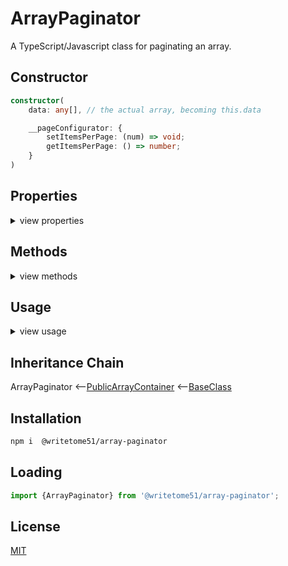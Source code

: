 # ArrayPaginator

A TypeScript/Javascript class for paginating an array.


## Constructor

```ts
constructor(
    data: any[], // the actual array, becoming this.data

    __pageConfigurator: {
        setItemsPerPage: (num) => void;
        getItemsPerPage: () => number;
    }
) 
```

## Properties
<details>
<summary>view properties</summary>

```ts
data : any[]  // the array to be paginated.

className : string // read-only
```
</details>


## Methods
<details>
<summary>view methods</summary>
 
 ```
getPage(pageNumber): any[]

getCurrentPageNumber(): number
    // returns page asked for in most recent call of this.getPage()

getTotalPages(): number
```
 
 
The methods below are not important to know about in order to use this  
class.  They're inherited from [BaseClass](https://github.com/writetome51/typescript-base-class#baseclass) .
```ts
protected   _createGetterAndOrSetterForEach(
                  propertyNames: string[],
                  configuration: IGetterSetterConfiguration
            ) : void
     /*********************
     Use this method when you have a bunch of properties that need getter and/or 
     setter functions that all do the same thing. You pass in an array of string 
     names of those properties, and the method attaches the same getter and/or 
     setter function to each property.
     IGetterSetterConfiguration is this object:
     {
         get_setterFunction?: (
             propertyName: string, index?: number, propertyNames?: string[]
         ) => Function,
             // get_setterFunction takes the property name as first argument and 
             // returns the setter function.  The setter function must take one 
             // parameter and return void.
     
         get_getterFunction?: (
             propertyName: string, index?: number, propertyNames?: string[]
         ) => Function
             // get_getterFunction takes the property name as first argument and 
             // returns the getter function.  The getter function must return something.
     }
     *********************/ 
   
   
protected   _returnThis_after(voidExpression: any) : this
    // voidExpression is executed, then function returns this.
    // Even if voidExpression returns something, the returned data isn't used.

protected   _errorIfPropertyHasNoValue(
                property: string, // can contain dot-notation, i.e., 'property.subproperty'
                propertyNameInError? = ''
            ) : void
    // If value of this[property] is undefined or null, it triggers fatal error:
    // `The property "${propertyNameInError}" has no value.`
```
</details>  


## Usage
<details>
<summary>view usage</summary>

```ts
// Create a pageConfigurator:

let pageConfigurator = {
	__itemsPerPage: undefined,

	setItemsPerPage: (num) => {
		this.__itemsPerPage = num;
	},
	getItemsPerPage: () => this.__itemsPerPage
};

// Getting an instance:
let paginator = new ArrayPaginator(
    [1,2,3,4,5,6,7,8,9,10], 
    pageConfigurator
);

pageConfigurator.setItemsPerPage(5);
paginator.getPage(1); // --> [1,2,3,4,5]

paginator.getCurrentPageNumber(); // --> 1

paginator.getTotalPages(); // --> 2

pageConfigurator.setItemsPerPage(4);
paginator.getPage(2); // --> [5,6,7,8]

paginator.getCurrentPageNumber(); // --> 2

paginator.getTotalPages(); // --> 3

// Assigning it a new array to paginate:  
paginator.data = [item1, item2, item3, item4];
```
</details>


## Inheritance Chain

ArrayPaginator
<--[PublicArrayContainer](https://github.com/writetome51/public-array-container#publicarraycontainer)
<--[BaseClass](https://github.com/writetome51/typescript-base-class#baseclass)

## Installation

```bash
npm i  @writetome51/array-paginator
```

## Loading

```js
import {ArrayPaginator} from '@writetome51/array-paginator';
```


## License
[MIT](https://choosealicense.com/licenses/mit/)
